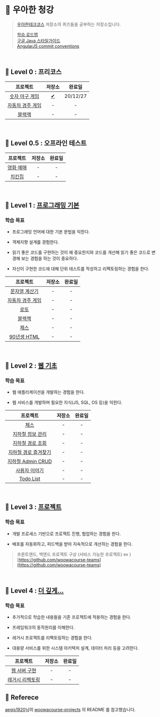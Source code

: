 ﻿
# 🦄 우아한 청강


>  [우아한테크코스](https://github.com/woowacourse) 저장소의 퀴즈들을 공부하는 저장소입니다.
>  
>  [학습 로드맵](https://github.com/woowacourse/roadmap)  
>  [구글 Java 스타일가이드](https://google.github.io/styleguide/javaguide.html)  
>  [AngularJS commit conventions](https://gist.github.com/stephenparish/9941e89d80e2bc58a153)

<br/>

## 🥚 Level 0 : 프리코스

|     프로젝트      |                          저장소                          | 완료일 |
| :--------------: | :----------------------------------------------------------: |:--:|
|  [숫자 야구 게임](https://github.com/woowacourse/java-baseball-precourse)  | [✔](https://github.com/outstanding1301/java-baseball-precourse) | 20/12/27 |
| [자동차 경주 게임](https://github.com/woowacourse/java-racingcar-precourse) | - | - |
|      [블랙잭](https://github.com/woowacourse/java-blackjack-precourse)      | - | - |

<br/>

## 🐣 Level 0.5 : 오프라인 테스트

|     프로젝트      |                          저장소                          | 완료일 |
| :--------------: | :----------------------------------------------------------: |:--:|
| [영화 예매](https://github.com/woowacourse/java-movie-2019)  | - | - |
| [치킨집](https://github.com/woowacourse/java-chicken-2019)  | - | - |

<br/>

## 🐥 Level 1 : [프로그래밍 기본](https://github.com/woowacourse/roadmap/blob/master/docs/1_programming_basic/README.md)

### 학습 목표

-   프로그래밍 언어에 대한 기본 문법을 익힌다.
    
-   객체지향 설계를 경험한다.
    
-   읽기 좋은 코드를 구현하는 것이 왜 중요한지와 코드를 개선해 읽기 좋은 코드로 변경해 보는 경험을 하는 것이 중요하다.
    
-   자신이 구현한 코드에 대해 단위 테스트를 작성하고 리팩토링하는 경험을 한다.

|     프로젝트      |                          저장소                          | 완료일 |
| :--------------: | :----------------------------------------------------------: |:--:|
|  [문자열 계산기](https://github.com/woowacourse/java-calculator)   | - | - |
| [자동차 경주 게임](https://github.com/woowacourse/java-racingcar) | - | - |
|   [로또](https://github.com/woowacourse/java-lotto)   | - | - |
|  [블랙잭](https://github.com/woowacourse/java-blackjack)  | - | - |
|   [체스](https://github.com/woowacourse/java-chess)   | - | - |
|   [90년생 HTML](https://github.com/woowacourse/html)    | - | - |

<br/>

## 🐤 Level 2 : [웹 기초](https://github.com/woowacourse/roadmap/blob/master/docs/2_web_basic/README.md)

### 학습 목표
-   웹 애플리케이션을 개발하는 경험을 한다.
    
-   웹 서비스를 개발하며 필요한 지식(JS, SQL, OS 등)을 익힌다.

|     프로젝트      |                          저장소                          | 완료일 |
| :--------------: | :----------------------------------------------------------: |:--:|
|     [체스](https://github.com/woowacourse/jwp-chess)     | - | - |
|     [지하철 정보 관리](https://github.com/woowacourse/atdd-subway-admin)     | - | - |
|     [지하철 경로 조회](https://github.com/woowacourse/atdd-subway-path)     | - | - |
|     [지하철 경로 즐겨찾기](https://github.com/woowacourse/atdd-subway-favorite)     | - | - |
|     [지하철 Admin CRUD](https://github.com/woowacourse/atdd-subway-admin-frontend)     | - | - |
|     [사용자 이야기](https://github.com/woowacourse/woowa-userstory-2020)     | - | - |
|     [Todo List](https://github.com/woowacourse/todolist)     | - | - |

<br/>

## 🐓 Level 3 : [프로젝트](https://github.com/woowacourse/roadmap/blob/master/docs/3_project/README.md)

### 학습 목표

-   개발 프로세스 기반으로 프로젝트 진행, 협업하는 경험을 한다.
    
-   배포를 자동화하고, 피드백을 받아 지속적으로 개선하는 경험을 한다.


> 프론트엔드, 백엔드 프로젝트 구상 (서비스 가능한 프로젝트)
ex ) [https://github.com/woowacourse-teams](https://github.com/woowacourse-teams)

<br/>

## 🐔 Level 4 : [더 깊게...](https://github.com/woowacourse/roadmap/blob/master/docs/4_getting_deeper/README.md)

### 학습 목표

-   추가적으로 학습한 내용들을 기존 프로젝트에 적용하는 경험을 한다.
    
-   프레임워크의 동작원리를 이해한다.
    
-   레거시 프로젝트를 리팩토링하는 경험을 한다.
    
-   대용량 서비스를 위한 시스템 아키텍처 설계, 데이터 처리 등을 고려한다.

|     프로젝트      |                          저장소                          | 완료일 |
| :--------------: | :----------------------------------------------------------: |:--:|
|     [웹 서버 구현](https://github.com/woowacourse/jwp-was)    | - | - |
|     [레거시 리펙토링](https://github.com/woowacourse/jwp-refactoring)    | - | - |


## 🥰 Referece
[aegis1920](https://github.com/aegis1920)님의 [woowacourse-projects](https://github.com/aegis1920/woowacourse-projects) 의 README 를 참고했습니다.
